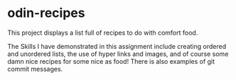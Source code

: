 # odin-recipes

This project displays a list full of recipes to do with comfort food.

The Skills I have demonstrated in this assignment include creating ordered and unordered lists, the use of hyper links and images, and of course some damn nice recipes for some nice as food!
There is also examples of git commit messages.